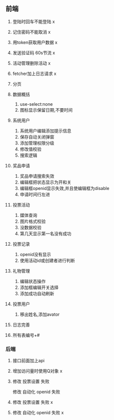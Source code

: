 ## 前端

1. 登陆时回车不能登陆 x
2. 记住密码不能取消 x
3. 用token获取用户数据 x
4. 发送验证码 60s节流 x
5. 活动管理删除活动 x
6. fetcher加上日志请求 x
7. 分页
8. 数据概括
   1. use-select:none
   2. 图标显示保留日期,不要时间
9. 系统用户
   1. 系统用户编辑添加提示信息
   2. 保存自动关闭弹窗
   3. 添加管理权限分级
   4. 修改值校验
   5. 搜索逻辑
10. 奖品申请
    1. 奖品申请搜索失效
    2. 编辑框把状态显示为开和关
    3. 编辑框openid显示失效,并且使编辑框为disable
    4. 申请时间行左进
11. 投票活动
    1. 媒体查询
    2. 图片格式校验
    3. 没数据校验
    4. 第几天显示第一名没有成功
12. 投票记录
    1. openid没有显示
    2. 使用活动id或创建者进行判断

13. 礼物管理
    1. 编辑状态操作
    2. 添加框编辑开关选择
    3. 添加成功自动刷新
14. 投票用户
    1. 移出姓名,添加avator
15. 日志完善
16. 所有表编号+#





### 后端

1. 接口前面加上api

2. 增加访问量时使用Q对象 x

3. 修改 投票设置 失败

   修改 自动化 openid 失败

4. 修改 投票设置 失败 x

5. 修改 自动化 openid 失败 x

   
